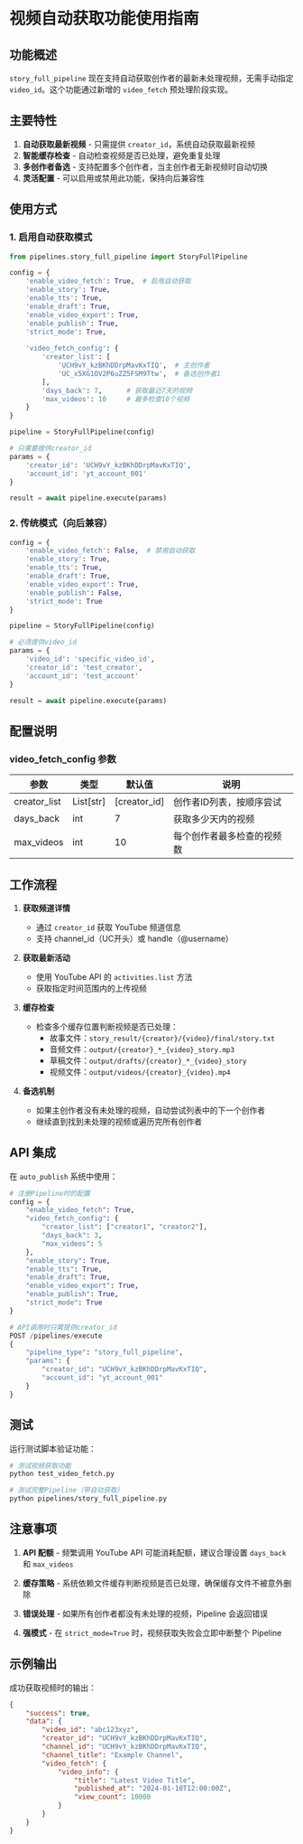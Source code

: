 # 视频自动获取功能使用指南

## 功能概述

`story_full_pipeline` 现在支持自动获取创作者的最新未处理视频，无需手动指定 `video_id`。这个功能通过新增的 `video_fetch` 预处理阶段实现。

## 主要特性

1. **自动获取最新视频** - 只需提供 `creator_id`，系统自动获取最新视频
2. **智能缓存检查** - 自动检查视频是否已处理，避免重复处理
3. **多创作者备选** - 支持配置多个创作者，当主创作者无新视频时自动切换
4. **灵活配置** - 可以启用或禁用此功能，保持向后兼容性

## 使用方式

### 1. 启用自动获取模式

```python
from pipelines.story_full_pipeline import StoryFullPipeline

config = {
    'enable_video_fetch': True,  # 启用自动获取
    'enable_story': True,
    'enable_tts': True,
    'enable_draft': True,
    'enable_video_export': True,
    'enable_publish': True,
    'strict_mode': True,
    
    'video_fetch_config': {
        'creator_list': [
            'UCH9vY_kzBKhDDrpMavKxTIQ',  # 主创作者
            'UC_x5XG1OV2P6uZZ5FSM9Ttw',  # 备选创作者1
        ],
        'days_back': 7,      # 获取最近7天的视频
        'max_videos': 10     # 最多检查10个视频
    }
}

pipeline = StoryFullPipeline(config)

# 只需要提供creator_id
params = {
    'creator_id': 'UCH9vY_kzBKhDDrpMavKxTIQ',
    'account_id': 'yt_account_001'
}

result = await pipeline.execute(params)
```

### 2. 传统模式（向后兼容）

```python
config = {
    'enable_video_fetch': False,  # 禁用自动获取
    'enable_story': True,
    'enable_tts': True,
    'enable_draft': True,
    'enable_video_export': True,
    'enable_publish': False,
    'strict_mode': True
}

pipeline = StoryFullPipeline(config)

# 必须提供video_id
params = {
    'video_id': 'specific_video_id',
    'creator_id': 'test_creator',
    'account_id': 'test_account'
}

result = await pipeline.execute(params)
```

## 配置说明

### video_fetch_config 参数

| 参数 | 类型 | 默认值 | 说明 |
|-----|------|--------|------|
| creator_list | List[str] | [creator_id] | 创作者ID列表，按顺序尝试 |
| days_back | int | 7 | 获取多少天内的视频 |
| max_videos | int | 10 | 每个创作者最多检查的视频数 |

## 工作流程

1. **获取频道详情**
   - 通过 `creator_id` 获取 YouTube 频道信息
   - 支持 channel_id（UC开头）或 handle（@username）

2. **获取最新活动**
   - 使用 YouTube API 的 `activities.list` 方法
   - 获取指定时间范围内的上传视频

3. **缓存检查**
   - 检查多个缓存位置判断视频是否已处理：
     - 故事文件：`story_result/{creator}/{video}/final/story.txt`
     - 音频文件：`output/{creator}_*_{video}_story.mp3`
     - 草稿文件：`output/drafts/{creator}_*_{video}_story`
     - 视频文件：`output/videos/{creator}_{video}.mp4`

4. **备选机制**
   - 如果主创作者没有未处理的视频，自动尝试列表中的下一个创作者
   - 继续直到找到未处理的视频或遍历完所有创作者

## API 集成

在 `auto_publish` 系统中使用：

```python
# 注册Pipeline时的配置
config = {
    "enable_video_fetch": True,
    "video_fetch_config": {
        "creator_list": ["creator1", "creator2"],
        "days_back": 3,
        "max_videos": 5
    },
    "enable_story": True,
    "enable_tts": True,
    "enable_draft": True,
    "enable_video_export": True,
    "enable_publish": True,
    "strict_mode": True
}

# API调用时只需提供creator_id
POST /pipelines/execute
{
    "pipeline_type": "story_full_pipeline",
    "params": {
        "creator_id": "UCH9vY_kzBKhDDrpMavKxTIQ",
        "account_id": "yt_account_001"
    }
}
```

## 测试

运行测试脚本验证功能：

```bash
# 测试视频获取功能
python test_video_fetch.py

# 测试完整Pipeline（带自动获取）
python pipelines/story_full_pipeline.py
```

## 注意事项

1. **API 配额** - 频繁调用 YouTube API 可能消耗配额，建议合理设置 `days_back` 和 `max_videos`

2. **缓存策略** - 系统依赖文件缓存判断视频是否已处理，确保缓存文件不被意外删除

3. **错误处理** - 如果所有创作者都没有未处理的视频，Pipeline 会返回错误

4. **强模式** - 在 `strict_mode=True` 时，视频获取失败会立即中断整个 Pipeline

## 示例输出

成功获取视频时的输出：
```json
{
    "success": true,
    "data": {
        "video_id": "abc123xyz",
        "creator_id": "UCH9vY_kzBKhDDrpMavKxTIQ",
        "channel_id": "UCH9vY_kzBKhDDrpMavKxTIQ",
        "channel_title": "Example Channel",
        "video_fetch": {
            "video_info": {
                "title": "Latest Video Title",
                "published_at": "2024-01-10T12:00:00Z",
                "view_count": 10000
            }
        }
    }
}
```
